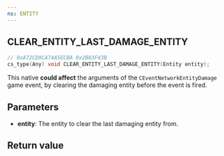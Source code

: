 ```yaml
---
ns: ENTITY
---
```

## CLEAR_ENTITY_LAST_DAMAGE_ENTITY

```c
// 0xA72CD9CA74A5ECBA 0x2B83F43B
cs_type(Any) void CLEAR_ENTITY_LAST_DAMAGE_ENTITY(Entity entity);
```

This native **could affect** the arguments of the `CEventNetworkEntityDamage` game event, by clearing the damaging entity before the event is fired.

## Parameters
* **entity**: The entity to clear the last damaging entity from.

## Return value
